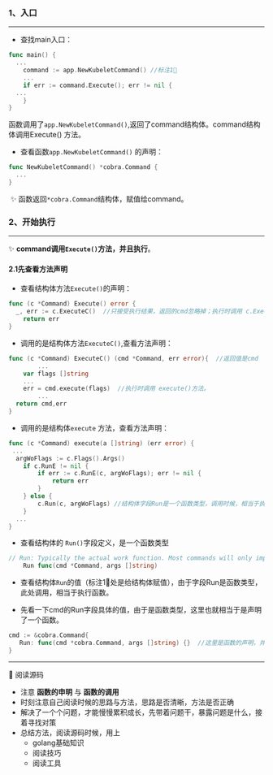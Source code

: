 ### 1、入口

***

* 查找main入口：

```go
func main() {
  ...
	command := app.NewKubeletCommand() //标注1⃣️
	...
	if err := command.Execute(); err != nil {
  ...
	} 
}
```

​	函数调用了`app.NewKubeletCommand()`,返回了command结构体。command结构体调用Execute() 方法。

* 查看函数`app.NewKubeletCommand()` 的声明：

```go
func NewKubeletCommand() *cobra.Command {
  ...
}
```

​	 ✨ 函数返回`*cobra.Command`结构体，赋值给command。

### 2、开始执行

***

   ✨ **command调用`Execute()`方法，并且执行**。

#### 2.1先查看方法声明

* 查看结构体方法`Execute()`的声明：

```go
func (c *Command) Execute() error {
  _, err := c.ExecuteC()  //只接受执行结果，返回的cmd忽略掉；执行时调用 c.ExecuteC()方法。
	return err
}
```

* 调用的是结构体方法`ExecuteC()`,查看方法声明：

```go
func (c *Command) ExecuteC() (cmd *Command, err error){  //返回值是cmd
		...
    var flags []string
  	...
    err = cmd.execute(flags)  //执行时调用 execute()方法。
		...
  return cmd,err
}
```

* 调用的是结构体`execute` 方法，查看方法声明：

```go
func (c *Command) execute(a []string) (err error) {
 ...
  argWoFlags := c.Flags().Args()	
	if c.RunE != nil {
		if err := c.RunE(c, argWoFlags); err != nil {
			return err
		}
	} else {
		c.Run(c, argWoFlags) //结构体字段Run是一个函数类型，调用时候，相当于执行函数。
	}	
  ...
}
```

* 查看结构体的 `Run()`字段定义，是一个函数类型

```go
// Run: Typically the actual work function. Most commands will only implement this.
	Run func(cmd *Command, args []string)
```

* 查看结构体`Run`的值（标注1⃣️处是给结构体赋值），由于字段Run是函数类型，此处调用，相当于执行函数。

* 先看一下cmd的Run字段具体的值，由于是函数类型，这里也就相当于是声明了一个函数。

```go
cmd := &cobra.Command{
   Run: func(cmd *cobra.Command, args []string) {}  //这里是函数的声明，并未执行。
}
```



***

 🚩 阅读源码

*  注意 **函数的申明** 与 **函数的调用**
*  时刻注意自己阅读时候的思路与方法，思路是否清晰，方法是否正确
*  解决了一个个问题，才能慢慢累积成长，先带着问题干，暴露问题是什么，接着寻找对策
* 总结方法，阅读源码时候，用上
  * golang基础知识
  * 阅读技巧
  * 阅读工具

